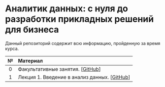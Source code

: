 # Аналитик данных: с нуля до разработки прикладных решений для бизнеса

Данный репозиторий содержит всю информацию, пройденную за время курса.

| № | Материал | 
|:------:|:----------|
| 0 |Факультативные занятия. [[GitHub](./Факультативные%20занятия)]  |
| 1 | Лекция 1. Введение в анализ данных. [[GitHub](./Лекции/Лекция1)] |



